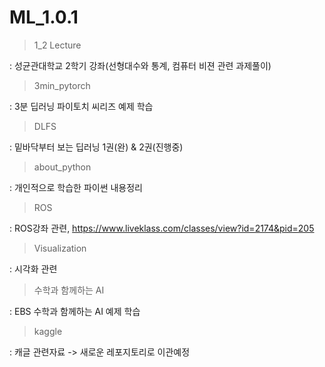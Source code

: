 # ML_1.0.1


>1_2 Lecture       

: 성균관대학교 2학기 강좌(선형대수와 통계, 컴퓨터 비젼 관련 과제풀이)  

>3min_pytorch     

:  3분 딥러닝 파이토치 씨리즈 예제 학습  

>DLFS              

: 밑바닥부터 보는 딥러닝 1권(완) & 2권(진행중) 

>about_python     

: 개인적으로 학습한 파이썬 내용정리  

>ROS

: ROS강좌 관련, https://www.liveklass.com/classes/view?id=2174&pid=205  


>Visualization  
  
: 시각화 관련  
  
>수학과 함께하는 AI   
  
: EBS 수학과 함께하는 AI 예제 학습     
  
>kaggle           
  
: 캐글 관련자료 -> 새로운 레포지토리로 이관예정  
  


  
